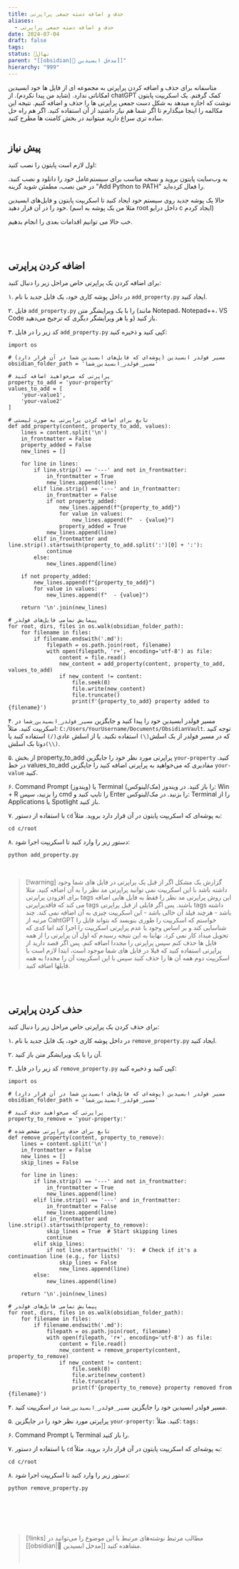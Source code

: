 ```yaml
---
title: حذف و اضافه دسته جمعی پراپرتی
aliases:
  - حذف و اضافه دسته جمعی پراپرتی
date: 2024-07-04
draft: false
tags: 
status: 🌱نهال
parent: "[[obsidian|🔮 مدخل ابسیدین]]"
hierarchy: "999"
---
```



متاسفانه برای حذف  و اضافه کردن پراپرتی به مجموعه ای از فایل ها خود ابسیدین امکاناتی ندارد. (شاید من پیدا نکردم). از chatGPT کمک گرفتم. یک اسکریپت پایتون نوشت که اجازه میدهد به شکل دست جمعی پراپرتی ها را حذف و اضافه کنیم. نتیجه این مکالمه را اینجا میگذارم تا اگر شما هم نیاز داشتید از آن استفاده کنید. اگر هم راه حل ساده تری سراغ دارید میتوانید در بخش کامنت ها مطرح کنید.
<br/><br/>
## پیش نیاز
اول لازم است پایتون را نصب کنید:

به وب‌سایت پایتون بروید و نسخه مناسب برای سیستم‌عامل خود را دانلود و نصب کنید.
در حین نصب، مطمئن شوید گزینه "Add Python to PATH" را فعال کرده‌اید.

حالا یک پوشه جدید روی سیستم خود ایجاد کنید تا اسکریپت پایتون و فایل‌های ابسیدین خود را در آن قرار دهید. (مثلا من یک پوشه به اسم root داخل درایو c ایجاد کردم)

خب حالا می توانیم اقدامات بعدی را انجام بدهیم.

<br/><br/>
## اضافه کردن پراپرتی
برای اضافه کردن یک پراپرتی خاص مراحل زیر را دنبال کنید:

۱. در داخل پوشه کاری خود، یک فایل جدید با نام `add_property.py` ایجاد کنید.

۲. فایل `add_property.py` را با یک ویرایشگر متن (مانند Notepad، Notepad++، VS Code و یا هر ویرایشگر دیگری که ترجیح می‌دهید) باز کنید.

۳. کد زیر را در فایل `add_property.py` کپی کنید و ذخیره کنید:

```
import os

# مسیر فولدر ابسیدین (پوشه‌ای که فایل‌های ابسیدین شما در آن قرار دارد)
obsidian_folder_path = 'مسیر_فولدر_ابسیدین_شما'

# پراپرتی که می‌خواهید اضافه کنید
property_to_add = 'your-property'
values_to_add = [
    'your-value1',
    'your-value2'
]

# تابع برای اضافه کردن پراپرتی به صورت لیستی
def add_property(content, property_to_add, values):
    lines = content.split('\n')
    in_frontmatter = False
    property_added = False
    new_lines = []

    for line in lines:
        if line.strip() == '---' and not in_frontmatter:
            in_frontmatter = True
            new_lines.append(line)
        elif line.strip() == '---' and in_frontmatter:
            in_frontmatter = False
            if not property_added:
                new_lines.append(f"{property_to_add}")
                for value in values:
                    new_lines.append(f"  - {value}")
                property_added = True
            new_lines.append(line)
        elif in_frontmatter and line.strip().startswith(property_to_add.split(':')[0] + ':'):
            continue
        else:
            new_lines.append(line)
    
    if not property_added:
        new_lines.append(f"{property_to_add}")
        for value in values:
            new_lines.append(f"  - {value}")

    return '\n'.join(new_lines)

# پیمایش تمامی فایل‌های فولدر
for root, dirs, files in os.walk(obsidian_folder_path):
    for filename in files:
        if filename.endswith('.md'):
            filepath = os.path.join(root, filename)
            with open(filepath, 'r+', encoding='utf-8') as file:
                content = file.read()
                new_content = add_property(content, property_to_add, values_to_add)
                if new_content != content:
                    file.seek(0)
                    file.write(new_content)
                    file.truncate()
                    print(f'{property_to_add} property added to {filename}')

```

۴. مسیر فولدر ابسیدین خود را پیدا کنید و جایگزین `مسیر_فولدر_ابسیدین_شما` در اسکریپت کنید. مثلاً: `C:/Users/YourUsername/Documents/ObsidianVault`. توجه کنید که در مسیر فولدر از بک اسلش`(\)` استفاده نکنید. یا از اسلش عادی`(/)` استفاده کنید یا دوتا بک اسلش`(\\)`.


۵. از بخش property_to_add پراپرتی مورد نظر خود را جایگزین `your-property` کنید. در خط values_to_add مقادیری که می‌خواهید به پراپرتی اضافه کنید را جایگزین `your-value` کنید.

۶. Command Prompt (ویندوز) یا Terminal (مک/لینوکس) را باز کنید. در ویندوز: Win + R را بزنید، سپس cmd را تایپ کنید و Enter را بزنید. در مک/لینوکس: Terminal را از Applications یا Spotlight باز کنید.

۷. با استفاده از دستور `cd` به پوشه‌ای که اسکریپت پایتون در آن قرار دارد بروید. مثلاً:
```
cd c/root
```

۸. دستور زیر را وارد کنید تا اسکریپت اجرا شود:
```
python add_property.py
```

<br/>

> [!warning] گزارش یک مشکل
> اگر از قبل یک پراپرتی در فایل های شما وجود داشته باشد با این اسکریپت نمی توانید پراپرتی مد نظر را به آن اضافه کنید. مثلا برای افزودن پراپرتی tags این روش پراپرتی مد نظر را فقط به فایل هایی اضافه می کند که فاقدپراپرتی tags باشند. پس اگر فایلی از قبل پراپرتی tags داشته باشد - هرچند فیلد آن خالی باشد - این اسکریپت چیزی به آن اضافه نمی کند.
> چند مرتبه از CahtGPT خواستم که اسکریپت را طوری بنویسد که بتواند فایل را شناسایی کند و بر اساس وجود یا عدم پراپرتی اسکریپت را اجرا کند اما کدی که تحویل میداد کار نمی کرد.
> نهایتا به این نتیجه رسیدم که اول آن پراپرتی را از همه فایل ها حذف کنم سپس پراپرتی را مجددا اضافه کنم.
> پس اگر قصد دارید از پراپرتی استفاده کنید که قبلا در فایل های شما موجود است، ابتدا لازم است با اسکریپت دوم همه آن ها را حذف کنید سپس با این اسکریپت آن را مجددا به همه فایلها اضافه کنید.


<br/><br/>

## حذف کردن پراپرتی
برای حذف کردن یک پراپرتی خاص مراحل زیر را دنبال کنید:

۱. در داخل پوشه کاری خود، یک فایل جدید با نام `remove_property.py` ایجاد کنید.

۲. آن را با یک ویرایشگر متن باز کنید.

۳. کد زیر را در فایل `remove_property.py` کپی کنید و ذخیره کنید:

```
import os

# مسیر فولدر ابسیدین (پوشه‌ای که فایل‌های ابسیدین شما در آن قرار دارد)
obsidian_folder_path = 'مسیر_فولدر_ابسیدین_شما'

# پراپرتی که می‌خواهید حذف کنید
property_to_remove = 'your-property:'

# تابع برای حذف پراپرتی مشخص شده
def remove_property(content, property_to_remove):
    lines = content.split('\n')
    in_frontmatter = False
    new_lines = []
    skip_lines = False

    for line in lines:
        if line.strip() == '---' and not in_frontmatter:
            in_frontmatter = True
            new_lines.append(line)
        elif line.strip() == '---' and in_frontmatter:
            in_frontmatter = False
            new_lines.append(line)
        elif in_frontmatter and line.strip().startswith(property_to_remove):
            skip_lines = True  # Start skipping lines
            continue
        elif skip_lines:
            if not line.startswith(' '):  # Check if it's a continuation line (e.g., for lists)
                skip_lines = False
                new_lines.append(line)
        else:
            new_lines.append(line)

    return '\n'.join(new_lines)

# پیمایش تمامی فایل‌های فولدر
for root, dirs, files in os.walk(obsidian_folder_path):
    for filename in files:
        if filename.endswith('.md'):
            filepath = os.path.join(root, filename)
            with open(filepath, 'r+', encoding='utf-8') as file:
                content = file.read()
                new_content = remove_property(content, property_to_remove)
                if new_content != content:
                    file.seek(0)
                    file.write(new_content)
                    file.truncate()
                    print(f'{property_to_remove} property removed from {filename}')

```


۴. مسیر فولدر ابسیدین خود را جایگزین `مسیر_فولدر_ابسیدین_شما` در اسکریپت کنید.

۵. پراپرتی مورد نظر خود را در جایگزین `your-property:` کنید. مثلاً: `tags:`

۶. Command Prompt یا Terminal را باز کنید.

۷. با استفاده از دستور `cd` به پوشه‌ای که اسکریپت پایتون در آن قرار دارد بروید. مثلاً:
```
cd c/root
```

۸. دستور زیر را وارد کنید تا اسکریپت اجرا شود:
```
python remove_property.py
```




<br/><br/><br/><br/>

> [!links] مطالب مرتبط
> نوشته‌های مرتبط با این موضوع را می‌توانید در [[obsidian|🔮 مدخل ابسیدین]] مشاهده کنید.
> 
> <br/>

